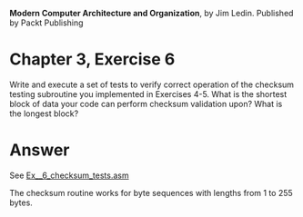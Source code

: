 __Modern Computer Architecture and Organization__, by Jim Ledin. Published by Packt Publishing
# Chapter 3, Exercise 6

Write and execute a set of tests to verify correct operation of the checksum testing subroutine you implemented in Exercises 4-5. What is the shortest block of data your code can perform checksum validation upon? What is the longest block?

# Answer

See [Ex__6_checksum_tests.asm](src/Ex__6_checksum_tests.asm)

The checksum routine works for byte sequences with lengths from 1 to 255 bytes.
